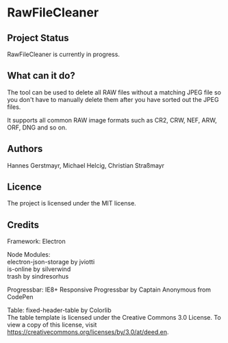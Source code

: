 # RawFileCleaner

## Project Status
RawFileCleaner is currently in progress.

## What can it do?
The tool can be used to delete all RAW files without a matching JPEG file so you don't have to manually delete them after you have sorted out the JPEG files.

It supports all common RAW image formats such as CR2, CRW, NEF, ARW, ORF, DNG and so on.

## Authors
Hannes Gerstmayr, Michael Helcig, Christian Straßmayr

## Licence
The project is licensed under the MIT license.

## Credits
Framework: Electron <br>

Node Modules: <br>
electron-json-storage by jviotti <br>
is-online by silverwind <br>
trash by sindresorhus <br>

Progressbar: IE8+ Responsive Progressbar by Captain Anonymous from CodePen <br>

Table: fixed-header-table by Colorlib <br>
The table template is licensed under the Creative Commons
3.0 License. To view a copy of this license, visit
https://creativecommons.org/licenses/by/3.0/at/deed.en.
